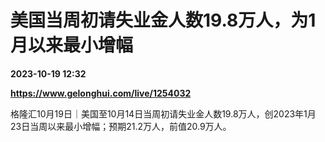 # 美国当周初请失业金人数19.8万人，为1月以来最小增幅

**2023-10-19 12:32**

**https://www.gelonghui.com/live/1254032**

格隆汇10月19日｜美国至10月14日当周初请失业金人数19.8万人，创2023年1月23日当周以来最小增幅；预期21.2万人，前值20.9万人。